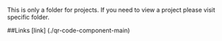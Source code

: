 This is only a folder for projects. If you need to view a project please visit specific folder.

##Links
[link] (./qr-code-component-main)
